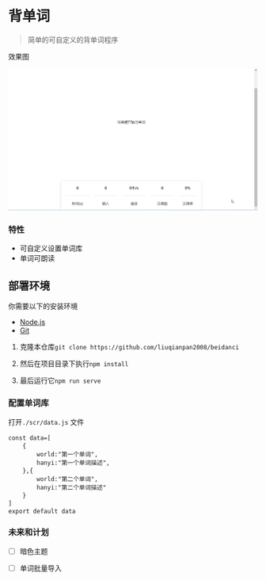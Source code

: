 # 背单词

> 简单的可自定义的背单词程序

效果图

![效果图](https://github.com/liuqianpan2008/beidanci/blob/main/img/%E6%95%88%E6%9E%9C%E5%9B%BE.gif)

### 特性

* 可自定义设置单词库
* 单词可朗读

## 部署环境

你需要以下的安装环境

* [Node.js](https://nodejs.org/en/download/)
* [Git](https://git-scm.com/download/win)

1. 克隆本仓库`git clone https://github.com/liuqianpan2008/beidanci `

2. 然后在项目目录下执行`npm install`
3. 最后运行它`npm run serve`

### 配置单词库
打开`./scr/data.js` 文件

```tsx
const data=[
    {
        world:"第一个单词",
        hanyi:"第一个单词描述",
    },{
        world:"第二个单词",
        hanyi:"第二个单词描述"
    }
]
export default data
```

### 未来和计划

* [ ] 暗色主题  
* [ ] 单词批量导入






